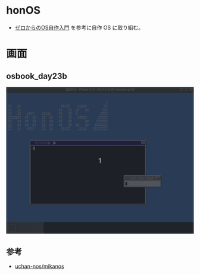# honOS

- [ゼロからのOS自作入門](https://www.amazon.co.jp/%E3%82%BC%E3%83%AD%E3%81%8B%E3%82%89%E3%81%AEOS%E8%87%AA%E4%BD%9C%E5%85%A5%E9%96%80-%E5%86%85%E7%94%B0-%E5%85%AC%E5%A4%AA/dp/4839975868) を参考に自作 OS に取り組む。

# 画面

## osbook_day23b

![osbook_day23b.gif](https://github.com/dilmnqvovpnmlib/hakiwata/blob/main/content/post/20210830/media/osbook_day23b.gif)

## 参考

- [uchan-nos/mikanos](https://github.com/uchan-nos/mikanos)
